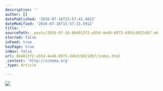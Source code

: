 ```yaml
---
description: ''
author: []
datePublished: '2016-07-16T15:57:41.402Z'
dateModified: '2016-07-16T15:57:15.591Z'
title: ''
sourcePath: _posts/2016-07-16-864813f2-a55d-4e48-8975-d4b3c8021db7.md
starred: false
inFeed: true
hasPage: true
inNav: false
url: 864813f2-a55d-4e48-8975-d4b3c8021db7/index.html
_context: 'http://schema.org'
_type: Article

---
```

![](https://the-grid-user-content.s3-us-west-2.amazonaws.com/acf35a8b-2e8c-49e2-aca6-dbdb97bb44f4.jpg)